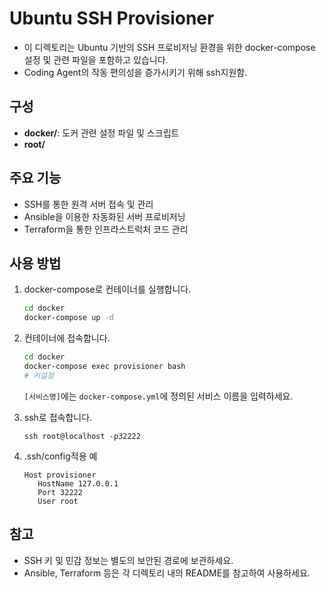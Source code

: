 # Ubuntu SSH Provisioner
* 이 디렉토리는 Ubuntu 기반의 SSH 프로비저닝 환경을 위한 docker-compose 설정 및 관련 파일을 포함하고 있습니다.
* Coding Agent의 작동 편의성을 증가시키기 위해 ssh지원함. 

## 구성
- **docker/**: 도커 관련 설정 파일 및 스크립트
- **root/**

## 주요 기능

- SSH를 통한 원격 서버 접속 및 관리
- Ansible을 이용한 자동화된 서버 프로비저닝
- Terraform을 통한 인프라스트럭처 코드 관리

## 사용 방법

1. docker-compose로 컨테이너를 실행합니다.
   ```bash
   cd docker
   docker-compose up -d
   ```

2. 컨테이너에 접속합니다.
   ```bash
   cd docker
   docker-compose exec provisioner bash
   # 키설정
   ```
   `[서비스명]`에는 `docker-compose.yml`에 정의된 서비스 이름을 입력하세요.

4. ssh로 접속합니다. 
   ```
   ssh root@localhost -p32222
   ```

5. .ssh/config적용 예
   ```
   Host provisioner
      HostName 127.0.0.1
      Port 32222
      User root
   ```

## 참고

- SSH 키 및 민감 정보는 별도의 보안된 경로에 보관하세요.
- Ansible, Terraform 등은 각 디렉토리 내의 README를 참고하여 사용하세요.
